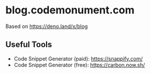 # blog.codemonument.com

Based on https://deno.land/x/blog

## Useful Tools 

- Code Snippet Generator (paid): https://snappify.com/
- Code Snippet Generator (free): https://carbon.now.sh/